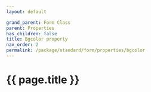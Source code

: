 ```yaml
---
layout: default

grand_parent: Form Class
parent: Properties
has_children: false
title: Bgcolor property
nav_order: 2
permalink: /package/standard/form/properties/bgcolor
---
```

# {{ page.title }}




